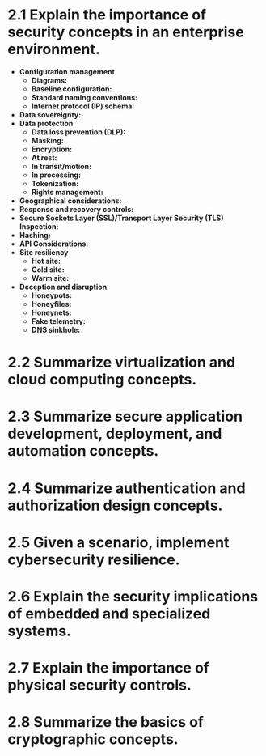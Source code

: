 # 2.1 Explain the importance of security concepts in an enterprise environment.
* **Configuration management**
    * **Diagrams:**
    * **Baseline configuration:**
    * **Standard naming conventions:**
    * **Internet protocol (IP) schema:**
* **Data sovereignty:**
* **Data protection**
    * **Data loss prevention (DLP):**
    * **Masking:**
    * **Encryption:**
    * **At rest:**
    * **In transit/motion:**
    * **In processing:**
    * **Tokenization:**
    * **Rights management:**
* **Geographical considerations:**
* **Response and recovery controls:**
* **Secure Sockets Layer (SSL)/Transport Layer Security (TLS) Inspection:**
* **Hashing:**
* **API Considerations:**
* **Site resiliency**
    * **Hot site:**
    * **Cold site:**
    * **Warm site:**
* **Deception and disruption**
    * **Honeypots:**
    * **Honeyfiles:**
    * **Honeynets:**
    * **Fake telemetry:**
    * **DNS sinkhole:**
# 2.2 Summarize virtualization and cloud computing concepts.
# 2.3 Summarize secure application development, deployment, and automation concepts.
# 2.4 Summarize authentication and authorization design concepts.
# 2.5 Given a scenario, implement cybersecurity resilience.
# 2.6 Explain the security implications of embedded and specialized systems.
# 2.7 Explain the importance of physical security controls.
# 2.8 Summarize the basics of cryptographic concepts.
